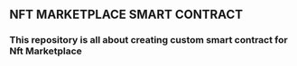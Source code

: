 ## NFT MARKETPLACE SMART CONTRACT
### This repository is all about creating custom smart contract for **Nft Marketplace** 

